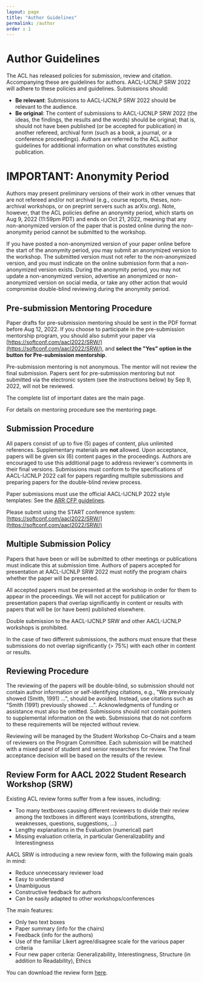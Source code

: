 ```yaml
---
layout: page
title: "Author Guidelines"
permalink: /author
order : 1
---
```


<!--
<div id="side-table-wrapper" style="width:70%;">
 Dear authors of accepted papers, please check the following instructions carefully: <br> 
 <li> <a href="https://aacl2022-srw.github.io/camera_ready">camera-ready instructions</a> </li>
 <li> <a href="https://aacl2022-srw.github.io/pre_recorded_video">pre-recorded video instructions</a> </li>
 <li> <a href="http://aacl2022.org/blog/5/">instructions of the remote presentaion system</a> </li>
</div>
-->

# Author Guidelines
The ACL has released policies for submission, review and citation. Accompanying these are guidelines for authors. AACL-IJCNLP SRW 2022 will adhere to these policies and guidelines. Submissions should:

- __Be relevant__: Submissions to AACL-IJCNLP SRW 2022 should be relevant to the audience.
- __Be original__: The content of submissions to AACL-IJCNLP SRW 2022 (the ideas, the findings, the results and the words) should be original; that is, should not have been published (or be accepted for publication) in another refereed, archival form (such as a book, a journal, or a conference proceedings). Authors are referred to the ACL author guidelines for additional information on what constitutes existing publication.

# IMPORTANT: Anonymity Period

Authors may present preliminary versions of their work in other venues that are not refereed and/or not archival (e.g., course reports, theses, non-archival workshops, or on preprint servers such as arXiv.org). Note, however, that the ACL policies define an anonymity period, which starts on Aug 9, 2022 (11:59pm PDT) and ends on Oct 21, 2022, meaning that any non-anonymized version of the paper that is posted online during the non-anonymity period cannot be submitted to the workshop.

If you have posted a non-anonymized version of your paper online before the start of the anonymity period, you may submit an anonymized version to the workshop. The submitted version must not refer to the non-anonymized version, and you must indicate on the online submission form that a non-anonymized version exists. During the anonymity period, you may not update a non-anonymized version, advertise an anonymized or non-anonymized version on social media, or take any other action that would compromise double-blind reviewing during the anonymity period.

## Pre-submission Mentoring Procedure

Paper drafts for pre-submission mentoring should be sent in the PDF format before Aug 12, 2022. If you choose to participate in the pre-submission mentorship program, you should also submit your paper via [https://softconf.com/aacl2022/SRW/](https://softconf.com/aacl2022/SRW/), and **select the "Yes" option in the button for Pre-submission mentorship**.

Pre-submission mentoring is not anonymous. The mentor will not review the final submission. Papers sent for pre-submission mentoring but not submitted via the electronic system (see the instructions below) by Sep 9, 2022, will not be reviewed.

The complete list of important dates are the main page. 

For details on mentoring procedure see the mentoring page.

## Submission Procedure

All papers consist of up to five (5) pages of content, plus unlimited references. Supplementary materials are __not__ allowed. Upon acceptance, papers will be given six (6) content pages in the proceedings. Authors are encouraged to use this additional page to address reviewer's comments in their final versions. Submissions must conform to the specifications of AACL-IJCNLP 2022 call for papers regarding multiple submissions and preparing papers for the double-blind review process.

Paper submissions must use the official AACL-IJCNLP 2022 style templates: See the [ARR CFP guidelines](https://aclrollingreview.org/cfp).

<!--
Latex Style sheets are available here: TBA [http://aacl2020.org/downloads/aacl-ijcnlp2020-templates.zip](http://aacl2020.org/downloads/aacl-ijcnlp2020-templates.zip)

Word Style sheets are available here: [http://aacl2020.org/downloads/aacl-ijcnlp2020.docx](http://aacl2020.org/downloads/aacl-ijcnlp2020.docx)

The Overleaf template is also available here: TBA [https://www.overleaf.com/latex/templates/aacl-ijcnlp-2020-proceedings-template/vbqzdxbmrvsc](https://www.overleaf.com/latex/templates/aacl-ijcnlp-2020-proceedings-template/vbqzdxbmrvsc).

All submissions must be in PDF format and must conform to the official style guidelines, which are contained in these template files. -->

Please submit using the START conference system: [https://softconf.com/aacl2022/SRW/](https://softconf.com/aacl2022/SRW/)

<!--Please submit using the START conference system: [https://www.softconf.com/aacl-ijcnlp2020/SRW/](https://www.softconf.com/aacl-ijcnlp2020/SRW/).-->

## Multiple Submission Policy

Papers that have been or will be submitted to other meetings or publications must indicate this at submission time. Authors of papers accepted for presentation at AACL-IJCNLP SRW 2022 must notify the program chairs whether the paper will be presented.

All accepted papers must be presented at the workshop in order for them to appear in the proceedings. We will not accept for publication or presentation papers that overlap significantly in content or results with papers that will be (or have been) published elsewhere.

Double submission to the AACL-IJCNLP SRW and other AACL-IJCNLP workshops is prohibited.

In the case of two different submissions, the authors must ensure that these submissions do not overlap significantly (> 75%) with each other in content or results.

## Reviewing Procedure

The reviewing of the papers will be double-blind, so submission should not contain author information or self-identifying citations, e.g., "We previously showed (Smith, 1991) ...", should be avoided. Instead, use citations such as "Smith (1991) previously showed ...". Acknowledgments of funding or assistance must also be omitted. Submissions should not contain pointers to supplemental information on the web. Submissions that do not conform to these requirements will be rejected without review.


Reviewing will be managed by the Student Workshop Co-Chairs and a team of reviewers on the Program Committee. Each submission will be matched with a mixed panel of student and senior researchers for review. The final acceptance decision will be based on the results of the review.

## Review Form for AACL 2022 Student Research Workshop (SRW) 
Existing ACL review forms suffer from a few issues, including:
- Too many textboxes causing different reviewers to divide their review among the textboxes in different ways (contributions, strengths, weaknesses, questions, suggestions, …)
- Lengthy explanations in the Evaluation (numerical) part
- Missing evaluation criteria, in particular Generalizability and Interestingness
 
AACL SRW is introducing a new review form, with the following main goals in mind:
- Reduce unnecessary reviewer load 
- Easy to understand
- Unambiguous
- Constructive feedback for authors
- Can be easily adapted to other workshops/conferences

The main features:
- Only two text boxes
- Paper summary (info for the chairs)
- Feedback (info for the authors)
- Use of the familiar Likert agree/disagree scale for the various paper criteria
- Four new paper criteria: Generalizability, Interestingness, Structure (in addition to Readability), Ethics

You can download the review form <a href="{{ site.baseurl }}/pdfs/aacl2022_srw_review_from.pdf">here</a>.




